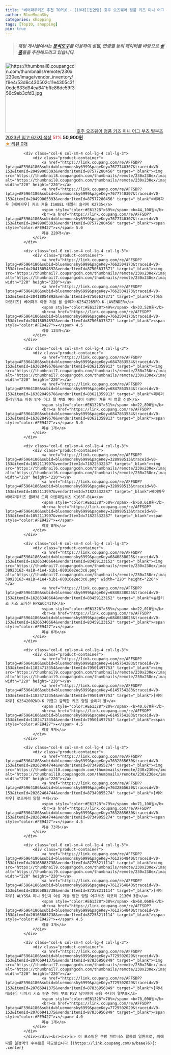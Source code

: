 ```yaml
---
title: "베어파우키즈 추천 TOP10 - [10대][전연령] 호주 오즈웨어 정품 키즈 미니 어그 부츠 털부츠 2023년 입고 6가지 색상"
author: BlueMoonSky
categories: shopping
tags: [Top10, shopping]
pin: true
---
```


> ##### 해당 게시물에서는 [**분석도구**](https://itemscout.io/)를 이용하여 **성별**, **연령별** 등의 데이터를 바탕으로 [**상품**](https://link.coupang.com/a/baae76)들을 추천해드리고 있습니다.
<div class="container"><div class="row">
            <div class="col-6 col-sm-4 col-lg-4 col-lg-3">
                <div class="product-container">
                    <a href="https://link.coupang.com/re/AFFSDP?lptag=AF5964186&subid=bluemoonsky6999&pageKey=7647699339&traceid=V0-153&itemId=20340141139&vendorItemId=87424986810" target="_blank"><img src="https://thumbnail8.coupangcdn.com/thumbnails/remote/230x230ex/image/vendor_inventory/f9e4/53d6c430502c11e4305c3f0cdc633d94ea641bffc86de59f356c9eb3cfd3.jpg" alt="https://thumbnail8.coupangcdn.com/thumbnails/remote/230x230ex/image/vendor_inventory/f9e4/53d6c430502c11e4305c3f0cdc633d94ea641bffc86de59f356c9eb3cfd3.jpg" width="220" height="220"></a>
                    <a href="https://link.coupang.com/re/AFFSDP?lptag=AF5964186&subid=bluemoonsky6999&pageKey=7647699339&traceid=V0-153&itemId=20340141139&vendorItemId=87424986810" target="_blank">호주 오즈웨어 정품 키즈 미니 어그 부츠 털부츠 2023년 입고 6가지 색상</a>
                    <span style="color:#E61328">51%</span> <b>50,900원</b>
                    <br><a href="https://link.coupang.com/re/AFFSDP?lptag=AF5964186&subid=bluemoonsky6999&pageKey=7647699339&traceid=V0-153&itemId=20340141139&vendorItemId=87424986810" target="_blank"><span style="color:#FE9427">★</span> 
                    리뷰 0개</a>
                </div>
            </div>
            
            <div class="col-6 col-sm-4 col-lg-4 col-lg-3">
                <div class="product-container">
                    <a href="https://link.coupang.com/re/AFFSDP?lptag=AF5964186&subid=bluemoonsky6999&pageKey=7677740307&traceid=V0-153&itemId=20499005393&vendorItemId=87577280456" target="_blank"><img src="https://thumbnail8.coupangcdn.com/thumbnails/remote/230x230ex/image/vendor_inventory/c4eb/3a5821adb669435f49c0b5b6a930c67458fcef76d24fd97453663c00d866.jpg" alt="https://thumbnail8.coupangcdn.com/thumbnails/remote/230x230ex/image/vendor_inventory/c4eb/3a5821adb669435f49c0b5b6a930c67458fcef76d24fd97453663c00d866.jpg" width="220" height="220"></a>
                    <a href="https://link.coupang.com/re/AFFSDP?lptag=AF5964186&subid=bluemoonsky6999&pageKey=7677740307&traceid=V0-153&itemId=20499005393&vendorItemId=87577280456" target="_blank">베어파우 [베어파우] 키즈 겨울 ISABEL 데일리 슬리퍼 K2735</a>
                    <span style="color:#E61328">69%</span> <b>44,100원</b>
                    <br><a href="https://link.coupang.com/re/AFFSDP?lptag=AF5964186&subid=bluemoonsky6999&pageKey=7677740307&traceid=V0-153&itemId=20499005393&vendorItemId=87577280456" target="_blank"><span style="color:#FE9427">★</span> 5.0
                    리뷰 220개</a>
                </div>
            </div>
            
            <div class="col-6 col-sm-4 col-lg-4 col-lg-3">
                <div class="product-container">
                    <a href="https://link.coupang.com/re/AFFSDP?lptag=AF5964186&subid=bluemoonsky6999&pageKey=7662504173&traceid=V0-153&itemId=20418054892&vendorItemId=87505637371" target="_blank"><img src="https://thumbnail7.coupangcdn.com/thumbnails/remote/230x230ex/image/vendor_inventory/0c74/293a1c8edd6fbbe25a9c42cb4b1da03a91b0c5629bf899639deaac32763a.jpg" alt="https://thumbnail7.coupangcdn.com/thumbnails/remote/230x230ex/image/vendor_inventory/0c74/293a1c8edd6fbbe25a9c42cb4b1da03a91b0c5629bf899639deaac32763a.jpg" width="220" height="220"></a>
                    <a href="https://link.coupang.com/re/AFFSDP?lptag=AF5964186&subid=bluemoonsky6999&pageKey=7662504173&traceid=V0-153&itemId=20418054892&vendorItemId=87505637371" target="_blank">[에스마켓키즈] 베어파우 아동 겨울 뮬 슬리퍼~K2542265PD-K-LAVENDER</a>
                    <span style="color:#E61328">49%</span> <b>33,520원</b>
                    <br><a href="https://link.coupang.com/re/AFFSDP?lptag=AF5964186&subid=bluemoonsky6999&pageKey=7662504173&traceid=V0-153&itemId=20418054892&vendorItemId=87505637371" target="_blank"><span style="color:#FE9427">★</span> 4.5
                    리뷰 124개</a>
                </div>
            </div>
            
            <div class="col-6 col-sm-4 col-lg-4 col-lg-3">
                <div class="product-container">
                    <a href="https://link.coupang.com/re/AFFSDP?lptag=AF5964186&subid=bluemoonsky6999&pageKey=6847863534&traceid=V0-153&itemId=16302849670&vendorItemId=83621359913" target="_blank"><img src="https://thumbnail7.coupangcdn.com/thumbnails/remote/230x230ex/image/vendor_inventory/298a/83b6b8edb20d8cb7f9ae3d024cdccca01b897e7e08637a8c2d722579b09f.jpg" alt="https://thumbnail7.coupangcdn.com/thumbnails/remote/230x230ex/image/vendor_inventory/298a/83b6b8edb20d8cb7f9ae3d024cdccca01b897e7e08637a8c2d722579b09f.jpg" width="220" height="220"></a>
                    <a href="https://link.coupang.com/re/AFFSDP?lptag=AF5964186&subid=bluemoonsky6999&pageKey=6847863534&traceid=V0-153&itemId=16302849670&vendorItemId=83621359913" target="_blank">페이퍼플레인키즈 아동 방수 어그 털 부츠 여아 남아 어린이 겨울 퍼 앵클 신발</a>
                    <span style="color:#E61328">51%</span> <b>22,890원</b>
                    <br><a href="https://link.coupang.com/re/AFFSDP?lptag=AF5964186&subid=bluemoonsky6999&pageKey=6847863534&traceid=V0-153&itemId=16302849670&vendorItemId=83621359913" target="_blank"><span style="color:#FE9427">★</span> 5.0
                    리뷰 1개</a>
                </div>
            </div>
            
            <div class="col-6 col-sm-4 col-lg-4 col-lg-3">
                <div class="product-container">
                    <a href="https://link.coupang.com/re/AFFSDP?lptag=AF5964186&subid=bluemoonsky6999&pageKey=328998513&traceid=V0-153&itemId=1052113997&vendorItemId=71822532287" target="_blank"><img src="https://thumbnail6.coupangcdn.com/thumbnails/remote/230x230ex/image/vendor_inventory/8c45/882255f27cca490a57d900d489a1fe927c92ac96f14e183aa17d473b45df.jpg" alt="https://thumbnail6.coupangcdn.com/thumbnails/remote/230x230ex/image/vendor_inventory/8c45/882255f27cca490a57d900d489a1fe927c92ac96f14e183aa17d473b45df.jpg" width="220" height="220"></a>
                    <a href="https://link.coupang.com/re/AFFSDP?lptag=AF5964186&subid=bluemoonsky6999&pageKey=328998513&traceid=V0-153&itemId=1052113997&vendorItemId=71822532287" target="_blank">베어파우 베어파우키즈 클래식 도리 아동패딩부츠 K163T-BLA</a>
                    <span style="color:#E61328">50%</span> <b>50,610원</b>
                    <br><a href="https://link.coupang.com/re/AFFSDP?lptag=AF5964186&subid=bluemoonsky6999&pageKey=328998513&traceid=V0-153&itemId=1052113997&vendorItemId=71822532287" target="_blank"><span style="color:#FE9427">★</span> 
                    리뷰 0개</a>
                </div>
            </div>
            
            <div class="col-6 col-sm-4 col-lg-4 col-lg-3">
                <div class="product-container">
                    <a href="https://link.coupang.com/re/AFFSDP?lptag=AF5964186&subid=bluemoonsky6999&pageKey=6840838025&traceid=V0-153&itemId=16266340664&vendorItemId=83459123152" target="_blank"><img src="https://thumbnail7.coupangcdn.com/thumbnails/remote/230x230ex/image/retail/images/3210067740266357-38923163-4a18-41e4-b1b1-80016e2ec3c8.png" alt="https://thumbnail7.coupangcdn.com/thumbnails/remote/230x230ex/image/retail/images/3210067740266357-38923163-4a18-41e4-b1b1-80016e2ec3c8.png" width="220" height="220"></a>
                    <a href="https://link.coupang.com/re/AFFSDP?lptag=AF5964186&subid=bluemoonsky6999&pageKey=6840838025&traceid=V0-153&itemId=16266340664&vendorItemId=83459123152" target="_blank">슈펜키즈 키즈 모카신 HPKWCC41TU</a>
                    <span style="color:#E61328">55%</span> <b>22,010원</b>
                    <br><a href="https://link.coupang.com/re/AFFSDP?lptag=AF5964186&subid=bluemoonsky6999&pageKey=6840838025&traceid=V0-153&itemId=16266340664&vendorItemId=83459123152" target="_blank"><span style="color:#FE9427">★</span> 
                    리뷰 0개</a>
                </div>
            </div>
            
            <div class="col-6 col-sm-4 col-lg-4 col-lg-3">
                <div class="product-container">
                    <a href="https://link.coupang.com/re/AFFSDP?lptag=AF5964186&subid=bluemoonsky6999&pageKey=6145754283&traceid=V0-153&itemId=11824713354&vendorItemId=79501497753" target="_blank"><img src="https://thumbnail9.coupangcdn.com/thumbnails/remote/230x230ex/image/vendor_inventory/89eb/60bb3b82497429da432c1a6c2a22cc9ee50d104ea04307ac1ae54c318f35.jpg" alt="https://thumbnail9.coupangcdn.com/thumbnails/remote/230x230ex/image/vendor_inventory/89eb/60bb3b82497429da432c1a6c2a22cc9ee50d104ea04307ac1ae54c318f35.jpg" width="220" height="220"></a>
                    <a href="https://link.coupang.com/re/AFFSDP?lptag=AF5964186&subid=bluemoonsky6999&pageKey=6145754283&traceid=V0-153&itemId=11824713354&vendorItemId=79501497753" target="_blank">[베어파우] K2542002ND-K 귀엽고 깜찍한 키즈 양털 슬리퍼 뮬</a>
                    <span style="color:#E61328">20%</span> <b>40,670원</b>
                    <br><a href="https://link.coupang.com/re/AFFSDP?lptag=AF5964186&subid=bluemoonsky6999&pageKey=6145754283&traceid=V0-153&itemId=11824713354&vendorItemId=79501497753" target="_blank"><span style="color:#FE9427">★</span> 4.5
                    리뷰 9개</a>
                </div>
            </div>
            
            <div class="col-6 col-sm-4 col-lg-4 col-lg-3">
                <div class="product-container">
                    <a href="https://link.coupang.com/re/AFFSDP?lptag=AF5964186&subid=bluemoonsky6999&pageKey=7632865630&traceid=V0-153&itemId=20262404744&vendorItemId=87349855274" target="_blank"><img src="https://thumbnail10.coupangcdn.com/thumbnails/remote/230x230ex/image/vendor_inventory/004e/c77b87df6be10222403e2c32316f2b605deabfb0ec69a81abff02dbf6769.jpg" alt="https://thumbnail10.coupangcdn.com/thumbnails/remote/230x230ex/image/vendor_inventory/004e/c77b87df6be10222403e2c32316f2b605deabfb0ec69a81abff02dbf6769.jpg" width="220" height="220"></a>
                    <a href="https://link.coupang.com/re/AFFSDP?lptag=AF5964186&subid=bluemoonsky6999&pageKey=7632865630&traceid=V0-153&itemId=20262404744&vendorItemId=87349855274" target="_blank">[베어파우] 로즈마리 양털 부티</a>
                    <span style="color:#E61328">79%</span> <b>71,100원</b>
                    <br><a href="https://link.coupang.com/re/AFFSDP?lptag=AF5964186&subid=bluemoonsky6999&pageKey=7632865630&traceid=V0-153&itemId=20262404744&vendorItemId=87349855274" target="_blank"><span style="color:#FE9427">★</span> 4.5
                    리뷰 73개</a>
                </div>
            </div>
            
            <div class="col-6 col-sm-4 col-lg-4 col-lg-3">
                <div class="product-container">
                    <a href="https://link.coupang.com/re/AFFSDP?lptag=AF5964186&subid=bluemoonsky6999&pageKey=7612764840&traceid=V0-153&itemId=20165883738&vendorItemId=87258211114" target="_blank"><img src="https://thumbnail9.coupangcdn.com/thumbnails/remote/230x230ex/image/vendor_inventory/0f8b/b295bbc92dba269597317117aa73c469cb1445ff14d81525c1b1acdec197.jpg" alt="https://thumbnail9.coupangcdn.com/thumbnails/remote/230x230ex/image/vendor_inventory/0f8b/b295bbc92dba269597317117aa73c469cb1445ff14d81525c1b1acdec197.jpg" width="220" height="220"></a>
                    <a href="https://link.coupang.com/re/AFFSDP?lptag=AF5964186&subid=bluemoonsky6999&pageKey=7612764840&traceid=V0-153&itemId=20165883738&vendorItemId=87258211114" target="_blank">[베어파우] ALYSSA 미니 5인치 여성 겨울 방한 양털 어그부츠 히코리 2130W 3종</a>
                    <span style="color:#E61328">38%</span> <b>68,060원</b>
                    <br><a href="https://link.coupang.com/re/AFFSDP?lptag=AF5964186&subid=bluemoonsky6999&pageKey=7612764840&traceid=V0-153&itemId=20165883738&vendorItemId=87258211114" target="_blank"><span style="color:#FE9427">★</span> 4.5
                    리뷰 3개</a>
                </div>
            </div>
            
            <div class="col-6 col-sm-4 col-lg-4 col-lg-3">
                <div class="product-container">
                    <a href="https://link.coupang.com/re/AFFSDP?lptag=AF5964186&subid=bluemoonsky6999&pageKey=7729502029&traceid=V0-153&itemId=20766941375&vendorItemId=87836956849" target="_blank"><img src="https://thumbnail7.coupangcdn.com/thumbnails/remote/230x230ex/image/vendor_inventory/20db/6e626cd66d1eb3ceb7454b76a549f028e98c36ae2815de9dfeffe826ca10.jpg" alt="https://thumbnail7.coupangcdn.com/thumbnails/remote/230x230ex/image/vendor_inventory/20db/6e626cd66d1eb3ceb7454b76a549f028e98c36ae2815de9dfeffe826ca10.jpg" width="220" height="220"></a>
                    <a href="https://link.coupang.com/re/AFFSDP?lptag=AF5964186&subid=bluemoonsky6999&pageKey=7729502029&traceid=V0-153&itemId=20766941375&vendorItemId=87836956849" target="_blank">[국내 매장판] 나이키 키즈 탄준 하이 부츠 PSV 남아여아 공용 주니어 털부츠</a>
                    <span style="color:#E61328">70%</span> <b>78,000원</b>
                    <br><a href="https://link.coupang.com/re/AFFSDP?lptag=AF5964186&subid=bluemoonsky6999&pageKey=7729502029&traceid=V0-153&itemId=20766941375&vendorItemId=87836956849" target="_blank"><span style="color:#FE9427">★</span> 4.0
                    리뷰 1개</a>
                </div>
            </div>
            </div></div><br><br>[👉 이 포스팅은 쿠팡 파트너스 활동의 일환으로, 이에 따른 일정액의 수수료를 제공받습니다.](https://link.coupang.com/a/baae76){: .center}
